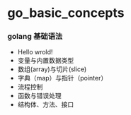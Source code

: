 # go_basic_concepts
### golang 基础语法
- Hello wrold!
- 变量与内置数据类型
- 数组(array)与切片(slice)
- 字典（map）与指针（pointer）
- 流程控制
- 函数与错误处理
- 结构体、方法、接口
